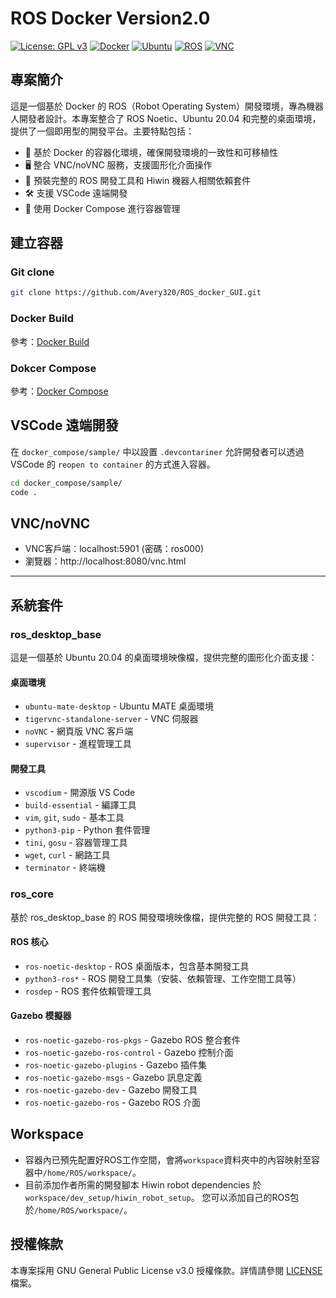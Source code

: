 # ROS Docker Version2.0
[![License: GPL v3](https://img.shields.io/badge/License-GPLv3-blue.svg)](https://www.gnu.org/licenses/gpl-3.0)
[![Docker](https://img.shields.io/badge/Docker-greenlogo=docker)](https://www.docker.com)
[![Ubuntu](https://img.shields.io/badge/Ubuntu-20.04-orange?logo=ubuntu)](https://releases.ubuntu.com/20.04/)
[![ROS](https://img.shields.io/badge/ROS-Noetic-blueviolet?logo=ros)](http://wiki.ros.org/noetic)
[![VNC](https://img.shields.io/badge/VNC-Enabled-green?logo=vnc)](https://www.tigervnc.org/)

## 專案簡介
這是一個基於 Docker 的 ROS（Robot Operating System）開發環境，專為機器人開發者設計。本專案整合了 ROS Noetic、Ubuntu 20.04 和完整的桌面環境，提供了一個即用型的開發平台。主要特點包括：

- 🐳 基於 Docker 的容器化環境，確保開發環境的一致性和可移植性
- 🖥️ 整合 VNC/noVNC 服務，支援圖形化介面操作
- 🔧 預裝完整的 ROS 開發工具和 Hiwin 機器人相關依賴套件
- 🛠️ 支援 VSCode 遠端開發
- 🔄 使用 Docker Compose 進行容器管理

## 建立容器
### Git clone 
```bash
git clone https://github.com/Avery320/ROS_docker_GUI.git
```
### Docker Build
參考：[Docker Build](./dockerfile/README.md)
### Dokcer Compose
參考：[Docker Compose](./docker_compose/README.md)

## VSCode 遠端開發
在 `docker_compose/sample/` 中以設置 `.devcontariner` 允許開發者可以透過 VSCode 的 `reopen to container` 的方式進入容器。
```bash
cd docker_compose/sample/
code .
```
## VNC/noVNC
- VNC客戶端：localhost:5901 (密碼：ros000)
- 瀏覽器：http://localhost:8080/vnc.html
---
## 系統套件 
### ros_desktop_base
這是一個基於 Ubuntu 20.04 的桌面環境映像檔，提供完整的圖形化介面支援：
#### 桌面環境
- `ubuntu-mate-desktop` - Ubuntu MATE 桌面環境
- `tigervnc-standalone-server` - VNC 伺服器
- `noVNC` - 網頁版 VNC 客戶端
- `supervisor` - 進程管理工具

#### 開發工具
- `vscodium` - 開源版 VS Code
- `build-essential` - 編譯工具
- `vim`, `git`, `sudo` - 基本工具
- `python3-pip` - Python 套件管理
- `tini`, `gosu` - 容器管理工具
- `wget`, `curl` - 網路工具
- `terminator` - 終端機

### ros_core
基於 ros_desktop_base 的 ROS 開發環境映像檔，提供完整的 ROS 開發工具：

#### ROS 核心
- `ros-noetic-desktop` - ROS 桌面版本，包含基本開發工具
- `python3-ros*` - ROS 開發工具集（安裝、依賴管理、工作空間工具等）
- `rosdep` - ROS 套件依賴管理工具

#### Gazebo 模擬器
- `ros-noetic-gazebo-ros-pkgs` - Gazebo ROS 整合套件
- `ros-noetic-gazebo-ros-control` - Gazebo 控制介面
- `ros-noetic-gazebo-plugins` - Gazebo 插件集
- `ros-noetic-gazebo-msgs` - Gazebo 訊息定義
- `ros-noetic-gazebo-dev` - Gazebo 開發工具
- `ros-noetic-gazebo-ros` - Gazebo ROS 介面

## Workspace
- 容器內已預先配置好ROS工作空間，會將`workspace`資料夾中的內容映射至容器中`/home/ROS/workspace/`。
- 目前添加作者所需的開發腳本 Hiwin robot dependencies 於`workspace/dev_setup/hiwin_robot_setup`。
您可以添加自己的ROS包於`/home/ROS/workspace/`。

## 授權條款

本專案採用 GNU General Public License v3.0 授權條款。詳情請參閱 [LICENSE](LICENSE) 檔案。

